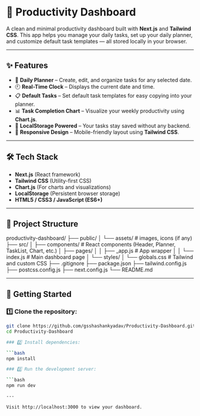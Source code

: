 # 🌸 Productivity Dashboard

A clean and minimal productivity dashboard built with **Next.js** and **Tailwind CSS**. This app helps you manage your daily tasks, set up your daily planner, and customize default task templates — all stored locally in your browser.

---

## ✨ Features

- 📅 **Daily Planner** – Create, edit, and organize tasks for any selected date.
- 🕘 **Real-Time Clock** – Displays the current date and time.
- 📋 **Default Tasks** – Set default task templates for easy copying into your planner.
- 📊 **Task Completion Chart** – Visualize your weekly productivity using **Chart.js**.
- 🧠 **LocalStorage Powered** – Your tasks stay saved without any backend.
- 🌙 **Responsive Design** – Mobile-friendly layout using **Tailwind CSS**.

---

## 🛠 Tech Stack

- **Next.js** (React framework)
- **Tailwind CSS** (Utility-first CSS)
- **Chart.js** (For charts and visualizations)
- **LocalStorage** (Persistent browser storage)
- **HTML5 / CSS3 / JavaScript (ES6+)**

---

## 📂 Project Structure

productivity-dashboard/
├── public/
│ └── assets/ # images, icons (if any)
├── src/
│ ├── components/ # React components (Header, Planner, TaskList, Chart, etc.)
│ ├── pages/
│ │ ├── _app.js # App wrapper
│ │ └── index.js # Main dashboard page
│ └── styles/
│ └── globals.css # Tailwind and custom CSS
├── .gitignore
├── package.json
├── tailwind.config.js
├── postcss.config.js
├── next.config.js
└── README.md

---

## 🚀 Getting Started

### 1️⃣ Clone the repository:

```bash
git clone https://github.com/gsshashankyadav/Productivity-Dashboard.git
cd Productivity-Dashboard

### 2️⃣ Install dependencies:

```bash
npm install

### 3️⃣ Run the development server:

```bash
npm run dev

---

Visit http://localhost:3000 to view your dashboard.
